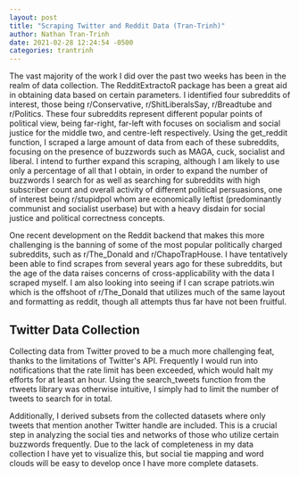 ```yaml
---
layout: post
title: "Scraping Twitter and Reddit Data (Tran-Trinh)"
author: Nathan Tran-Trinh
date: 2021-02-28 12:24:54 -0500
categories: trantrinh
---
```



The vast majority of the work I did over the past two weeks has been in the realm of data collection. The RedditExtractoR package has been a great aid in obtaining data based on certain parameters. I identified four subreddits of interest, those being r/Conservative, r/ShitLiberalsSay, r/Breadtube and r/Politics. These four subreddits represent different popular points of political view, being far-right, far-left with focuses on socialism and social justice for the middle two, and centre-left respectively. Using the get_reddit function, I scraped a large amount of data from each of these subreddits, focusing on the presence of buzzwords such as MAGA, cuck, socialist and liberal. I intend to further expand this scraping, although I am likely to use only a percentage of all that I obtain, in order to expand the number of buzzwords I search for as well as searching for subreddits with high subscriber count and overall activity of different political persuasions, one of interest being r/stupidpol whom are economically leftist (predominantly communist and socialist userbase) but with a heavy disdain for social justice and political correctness concepts. 

One recent development on the Reddit backend that makes this more challenging is the banning of some of the most popular politically charged subreddits, such as r/The_Donald and r/ChapoTrapHouse. I have tentatively been able to find scrapes from several years ago for these subreddits, but the age of the data raises concerns of cross-applicability with the data I scraped myself. I am also looking into seeing if I can scrape patriots.win which is the offshoot of r/The_Donald that utilizes much of the same layout and formatting as reddit, though all attempts thus far have not been fruitful.

## Twitter Data Collection

Collecting data from Twitter proved to be a much more challenging feat, thanks to the limitations of Twitter's API. Frequently I would run into notifications that the rate limit has been exceeded, which would halt my efforts for at least an hour. Using the search_tweets function from the rtweets library was otherwise intuitive, I simply had to limit the number of tweets to search for in total.

Additionally, I derived subsets from the collected datasets where only tweets that mention another Twitter handle are included. This is a crucial step in analyzing the social ties and networks of those who utilize certain buzzwords frequently. Due to the lack of completeness in my data collection I have yet to visualize this, but social tie mapping and word clouds will be easy to develop once I have more complete datasets.

